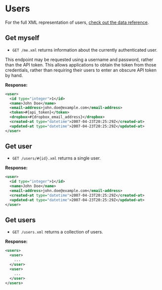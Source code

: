Users
=====

For the full XML representation of users, [check out the data reference](https://github.com/basecamp/highrise-api/blob/master/sections/data_reference.md#user).


Get myself
----------

* `GET /me.xml` returns information about the currently authenticated user.

This endpoint may be requested using a username and password, rather than the API token. This allows applications to obtain the token from those credentials, rather than requiring their users to enter an obscure API token by hand.

**Response:**

``` xml
<user>
  <id type="integer">1</id>
  <name>John Doe</name>
  <email-address>john.doe@example.com</email-address>
  <token>#{api_token}</token>
  <dropbox>#{dropbox_email_address}</dropbox>
  <created-at type="datetime">2007-04-23T20:25:29Z</created-at>
  <updated-at type="datetime">2007-04-23T20:25:29Z</updated-at>
</user>
```


Get user
--------

* `GET /users/#{id}.xml` returns a single user.

**Response:**

``` xml
<user>
  <id type="integer">1</id>
  <name>John Doe</name>
  <email-address>john.doe@example.com</email-address>
  <created-at type="datetime">2007-04-23T20:25:29Z</created-at>
  <updated-at type="datetime">2007-04-23T20:25:29Z</updated-at>
</user>
```


Get users
---------

* `GET /users.xml` returns a collection of users.

**Response:**

``` xml
<users>
  <user>
    ...
  </user>
  <user>
    ...
  </user>
</users>
```
